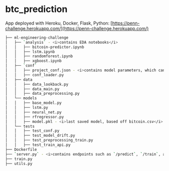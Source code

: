 # btc_prediction

App deployed with Heroku, Docker, Flask, Python: [https://penn-challenge.herokuapp.com/](https://penn-challenge.herokuapp.com/)

<ml-engineering-challenge>

```bash
├── ml-engineering-challenge
│   ├── `analysis` - <i>contains EDA notebooks</i>
│   │   ├── bitcoin-predictor.ipynb
│   │   ├── lstm.ipynb
│   │   ├── randomforest.ipynb
│   │   ├── xgboost.ipynb
│   ├── `conf`
│   │   ├── project_conf.json - <i>contains model parameters, which can be configured by user</i>
│   │   ├── conf_loader.py
│   ├── data
│   │   ├── data_lookback.py
│   │   ├── data_main.py
│   │   ├── data_preprocessing.py
│   └── models
│   │   ├── base_model.py
│   │   ├── lstm.py
│   │   ├── neural_net.py
│   │   ├── rfregressor.py
│   │   ├── model.pkl - <i>last saved model, based off bitcoin.csv</i>
│   └── tests
│   │   ├── test_conf.py
│   │   ├── test_model_drift.py
│   │   ├── test_preprocessing_train.py
│   │   ├── test_train_api.py
├── Dockerfile
├── `server.py` - <i>contains endpoints such as `/predict`, `/train`, and calling unit tests</i>
├── train.py
├── utils.py
```

